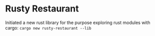 # Rusty Restaurant

Initiated a new rust library for the purpose exploring rust modules with cargo: `cargo new rusty-restaurant --lib`
